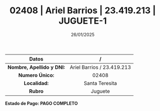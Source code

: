 ﻿---
title: 02408 | Ariel Barrios | 23.419.213 | JUGUETE-1
date: 26/01/2025
draft: false
tags: ['santa-teresita', 'titular', 'juguete']
---

|          **Datos**          |  /  |
|:---------------------------:|:---:|
| **Nombre, Apellido y DNI:** | Ariel Barrios / 23.419.213 |
|      **Numero Único:**      | 02408 |
|        **Localidad:**       | Santa Teresita |
|          **Rubro**          | Juguete |

**Estado de Pago:** **PAGO COMPLETO**
